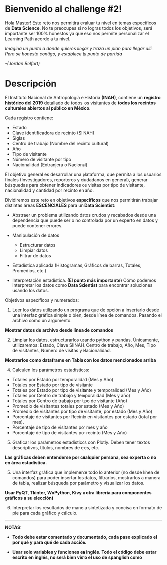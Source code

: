 # Bienvenido al challenge #2!

Hola Master! Este reto nos permitirá evaluar tu nivel en temas específicos de **Data Science**. No te preocupes si no logras todos los objetivos, será importante ser 100% honestos ya que eso nos permite personalizar el Learning Path acorde a tu nivel.

_Imagina un punto a dónde quieres llegar y traza un plan para llegar allí.
Pero se honesto contigo, y establece tu punto de partida_

_-(Jordan Belfort)_

# Descripción

El Instituto Nacional de Antropología e Historia **(INAH)**, contiene un **registro histórico del 2019** detallado de todos los visitantes de **todos los recintos culturales abiertos al público en México**.

Cada registro contiene:

- Estado
- Clave identificadora de recinto (SIINAH)
- Siglas
- Centro de trabajo (Nombre del recinto cultural)
- Año
- Tipo de visitante
- Número de visitante por tipo
- Nacionalidad (Extranjera o Nacional)

El objetivo general es desarrollar una plataforma, que permita a los usuarios finales (Investigadores, reporteros y ciudadanos en general), generar búsquedas para obtener indicadores de visitas por tipo de visitante, nacionalidad y cantidad por recinto en año.

Dividiremos este reto en objetivos **específicos** que nos permitirán trabajar distintas áreas **ESCENCIALES** para un **Data Scientist**:

- Abstraer un problema utilizando datos crudos y recabados desde una dependencia que puede ser o no controlada por un experto en datos y puede contener errores.
- Manipulación de datos

  - Estructurar datos
  - Limpiar datos
  - Filtrar de datos

- Estadística aplicada (Histogramas, Gráficos de barras, Totales, Promedios, etc.)
- Interpretación estadística. **(El punto más importante)** Cómo podemos interpretar los datos como **Data Scientist** para encontrar soluciones usando los datos.

Objetivos específicos y numerados:

1. Leer los datos utilizando un programa que de opción a insertarlo desde una interfaz gráfica simple o bien, desde línea de comandos. Pasando el archivo como un argumento.

**Mostrar datos de archivo desde línea de comandos**

2. Limpiar los datos, estructurarlos usando python y pandas. Únicamente, utilizaremos: Estado, Clave SIINAH, Centro de trabajo, Año, Mes, Tipo de visitantes, Número de visitas y Nacionalidad.

**Mostrarlos como dataframe en Tabla con los datos mencionados arriba**

4. Calculen los parámetros estadísticos:

- Totales por Estado por temporalidad (Mes y Año)
- Totales por Estado por tipo de visitante
- Totales por Estado por tipo de visitante y temporalidad (Mes y Año)
- Totales por Centro de trabajo y temporalidad (Mes y año)
- Totales por Centro de trabajo por tipo de visitante (Año)
- Promedio de visitantes totales por estado (Mes y Año)
- Promedio de visitantes por tipo de visitante, por estado (Mes y Año)
- Porcentaje de visitantes por Recinto en visitantes por estado (total por mes).
- Porcentaje de tipo de visitantes por mes y año
- Porcentaje de tipo de visitantes por recinto (Mes y Año)

5. Graficar los parámetros estadísticos con Plotly. Deben tener textos descriptivos, títulos, nombres de ejes, etc.

**Las gráficas deben entenderse por cualquier persona, sea experta o no en área estadística.**

5. Una interfaz gráfica que implemente todo lo anterior (no desde línea de comandos) para poder insertar los datos, filtrarlos, mostrarlos a manera de tabla, realizar búsqueda por parámetro y visualizar los datos.

**Usar PyQT, Tkinter, WxPython, Kivy u otra librería para componentes gráficos a su elección)**

6. Interpretar los resultados de manera sintetizada y concisa en formato de pie para cada gráfico y cálculo.

---

**NOTAS:**

- **Todo debe estar comentado y documentado, cada paso explicado el por qué y para qué de cada acción.**

- **Usar solo variables y funciones en inglés. Todo el código debe estar escrito en inglés, no será bien visto el uso de spanglish como**
